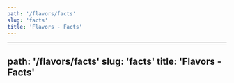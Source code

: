 ```yaml
---
path: '/flavors/facts'
slug: 'facts'
title: 'Flavors - Facts'
---
```

---
path: '/flavors/facts'
slug: 'facts'
title: 'Flavors - Facts'
---

